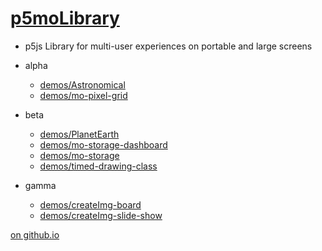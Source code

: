# [p5moLibrary](https://github.com/molab-itp/p5moLibrary)

- p5js Library for multi-user experiences on portable and large screens

- alpha

  - [demos/Astronomical](demos/Astronomical?v={{vers}})
  - [demos/mo-pixel-grid](demos/mo-pixel-grid?v={{vers}})

- beta

  - [demos/PlanetEarth](demos/PlanetEarth?v={{vers}})
  - [demos/mo-storage-dashboard](demos/mo-storage-dashboard?v={{vers}})
  - [demos/mo-storage](demos/mo-storage)
  - [demos/timed-drawing-class](demos/timed-drawing-class)

- gamma

  - [demos/createImg-board](demos/createImg-board/)
  - [demos/createImg-slide-show](demos/createImg-slide-show)

[on github.io](https://molab-itp.github.io/p5moLibrary/?v={{vers}})
